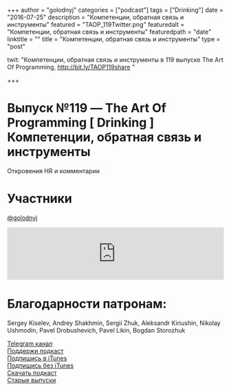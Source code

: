 +++
author = "golodnyj"
categories = ["podcast"]
tags = ["Drinking"]
date = "2016-07-25"
description = "Компетенции, обратная связь и инструменты"
featured = "TAOP_119Twitter.png"
featuredalt = "Компетенции, обратная связь и инструменты"
featuredpath = "date"
linktitle = ""
title = "Компетенции, обратная связь и инструменты"
type = "post"

twit: "Компетенции, обратная связь и инструменты в 119 выпуске The Art Of Programming, http://bit.ly/TAOP119share "

+++
# Выпуск №119 — The Art Of Programming [ Drinking ] Компетенции, обратная связь и инструменты

Откровения HR и комментарии  

# Участники
[@golodnyj](https://twitter.com/golodnyj/)  

<iframe title="Выпуск №119 — The Art Of Programming [ Drinking ] Компетенции, обратная связь и инструменты" src="https://www.podbean.com/media/player/s2c4e-613a55?from=usersite&skin=1&share=1&fonts=Helvetica&auto=0&download=1&version=1" height="122" width="100%" style="border: none;" scrolling="no" data-name="pb-iframe-player"></iframe>

# Благодарности патронам: 
Sergey Kiselev, Andrey Shakhmin, Sergii Zhuk, Aleksandr Kiriushin, Nikolay Ushmodin, Pavel Drobushevich, Pavel Likin, Bogdan Storozhuk

[Telegram канал](http://bit.ly/taoplive)  
[Поддержи подкаст](http://bit.ly/TAOPpatron)  
[Подпишись в iTunes](http://bit.ly/TAOPiTunes)  
[Подпишись без iTunes](http://bit.ly/TAOPrss)   
[Скачать подкаст](http://bit.ly/TAOP119mp3)  
[Старые выпуски](http://bit.ly/oldtaop)